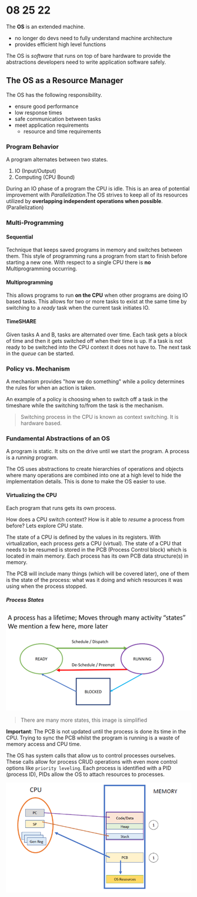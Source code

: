 # 08 25 22
The **OS** is an extended machine.
- no longer do devs need to fully understand machine architecture
- provides efficient high level functions

The OS is *software* that runs on top of bare hardware to provide the abstractions developers need to write application software safely.

## The OS as a Resource Manager
The OS has the following responsibility.
- ensure good performance
- low response times
- safe communication between tasks
- meet application requirements
	- resource and time requirements


### Program Behavior
A program alternates between two states. 
1. IO (Input/Output)
2. Computing (CPU Bound)

During an IO phase of a program the CPU is idle. This is an area of potential improvement with *Parallelization*.The OS strives to keep all of its resources utilized by **overlapping independent operations when possible**. (Parallelization)

### Multi-Programming
#### Sequential
Technique that keeps saved programs in memory and switches between them. This style of programming runs a program from start to finish before starting a new one. With respect to a single CPU there is **no** Multiprogramming occurring. 

#### Multiprogramming
This allows programs to run **on the CPU** when other programs are doing IO based tasks. This allows for two or more tasks to exist at the same time by switching to a *ready* task when the current task initiates IO.  

#### TimeSHARE
Given tasks A and B, tasks are alternated over time. Each task gets a block of time and then it gets switched off when their time is up. If a task is not ready to be switched into the CPU context it does not have to. The next task in the *queue* can be started. 

### Policy vs. Mechanism
A mechanism provides "how we do something" while a policy determines the rules for when an action is taken. 

An example of a policy is choosing when to switch off a task in the timeshare while the switching to/from the task is the mechanism.  

> Switching process in the CPU is known as context switching. It is hardware based. 

### Fundamental Abstractions of an OS
A program is static. It sits on the drive until we start the program. A process is a *running* program. 

The OS uses abstractions to create hierarchies of operations and objects where many operations are combined into one at a high level to hide the implementation details. This is done to make the OS easier to use.  

#### Virtualizing the CPU
Each program that runs gets its own process. 

How does a CPU switch context? How is it able to *resume* a process from before? Lets explore CPU state.

The state of a CPU is defined by the values in its registers. With virtualization, each process *gets* a CPU (virtual). The state of a CPU that needs to be resumed is stored in the PCB (Process Control block) which is located in main memory. Each process has its own PCB data structure(s) in memory. 

The PCB will include many things (which will be covered later), one of them is the state of the process: what was it doing and which resources it was using when the process stopped. 

##### Process States
![process_states_1](../../img/process_states_1.png)

> There are many more states, this image is simplified

**Important**: The PCB is not updated until the process is done its time in the CPU. Trying to sync the PCB whilst the program is running is a waste of memory access and CPU time. 

The OS has system calls that allow us to control processes ourselves. These calls allow for process CRUD operations with even more control options like `priority leveling`. Each process is identified with a PID (process ID), PIDs allow the OS to attach resources to processes. 

![PCB_Content](../../img/PCB_Content.png)